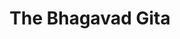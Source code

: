 ---
title: "The Bhagavad Gita"
linkTitle: Gita
# subtitle: "Coming Soon!"
description: ""
image: "/covers/gita.jpg"
---